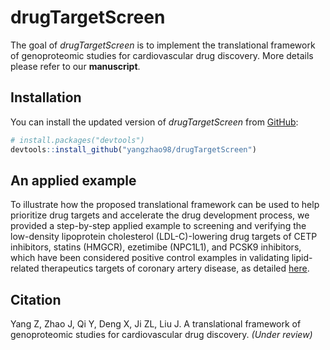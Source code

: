 
# drugTargetScreen

<!-- badges: start -->
<!-- badges: end -->

The goal of *drugTargetScreen* is to implement the translational framework of genoproteomic studies for cardiovascular drug discovery. More details please refer to our **manuscript**. 


## Installation

You can install the updated version of *drugTargetScreen* from [GitHub](https://github.com/yangzhao98/drugTargetScreen):

``` r
# install.packages("devtools")
devtools::install_github("yangzhao98/drugTargetScreen")
```

## An applied example

To illustrate how the proposed translational framework can be used to help prioritize drug targets and accelerate the drug development process, we provided a step-by-step applied example to screening and verifying the low-density lipoprotein cholesterol (LDL-C)-lowering drug targets of CETP inhibitors, statins (HMGCR), ezetimibe (NPC1L1), and PCSK9 inhibitors, which have been considered positive control examples in validating lipid-related therapeutics targets of coronary artery disease, as detailed [here](https://yangzhao98.github.io/drugTargetScreen/articles/Codes_for_Paper_1.html).

## Citation

Yang Z, Zhao J, Qi Y, Deng X, Ji ZL, Liu J. A translational framework of genoproteomic studies for cardiovascular drug discovery. *(Under review)*


